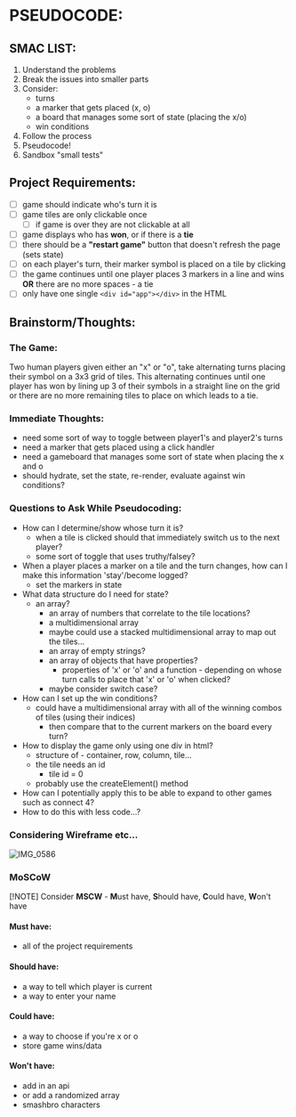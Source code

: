 # PSEUDOCODE:

## SMAC LIST:
1. Understand the problems
2. Break the issues into smaller parts
3. Consider:
    - turns
    - a marker that gets placed (x, o)
    - a board that manages some sort of state (placing the x/o)
    - win conditions
4. Follow the process
5. Pseudocode!
6. Sandbox "small tests"

## Project Requirements:
- [ ] game should indicate who's turn it is
- [ ] game tiles are only clickable once
    - [ ] if game is over they are not clickable at all
- [ ] game displays who has **won**, or if there is a **tie**
- [ ] there should be a **"restart game"** button that doesn't refresh the page (sets state)
- [ ] on each player's turn, their marker symbol is placed on a tile by clicking
- [ ] the game continues until one player places 3 markers in a line and wins **OR** there are no more spaces - a tie
- [ ] only have one single ```<div id="app"></div>``` in the HTML

## Brainstorm/Thoughts:

### The Game:
Two human players given either an "x" or "o", take alternating turns placing their symbol on a 3x3 grid of tiles. This alternating continues until one player has won by lining up 3 of their symbols in a straight line on the grid or there are no more remaining tiles to place on which leads to a tie.

### Immediate Thoughts:
- need some sort of way to toggle between player1's and player2's turns
- need a marker that gets placed using a click handler
- need a gameboard that manages some sort of state when placing the x and o
- should hydrate, set the state, re-render, evaluate against win conditions?

### Questions to Ask While Pseudocoding:

- How can I determine/show whose turn it is?
    - when a tile is clicked should that immediately switch us to the next player?
    - some sort of toggle that uses truthy/falsey?
- When a player places a marker on a tile and the turn changes, how can I make this information 'stay'/become logged?
    - set the markers in state
- What data structure do I need for state?
    - an array?
        - an array of numbers that correlate to the tile locations?
        - a multidimensional array
        - maybe could use a stacked multidimensional array to map out the tiles...
        - an array of empty strings?
        - an array of objects that have properties?
            - properties of 'x' or 'o' and a function - depending on whose turn calls to place that 'x' or 'o' when clicked?
        - maybe consider switch case?
- How can I set up the win conditions?
    - could have a multidimensional array with all of the winning combos of tiles (using their indices)
        - then compare that to the current markers on the board every turn?
- How to display the game only using one div in html?
    - structure of - container, row, column, tile...
    - the tile needs an id
        - tile id = 0
    - probably use the createElement() method
- How can I potentially apply this to be able to expand to other games such as connect 4?
- How to do this with less code...?

### Considering Wireframe etc...
![IMG_0586](https://github.com/AndieRowell/tic-tac-toe/assets/134252065/7444b02c-f748-4617-9cec-55ca19119a91)


### MoSCoW
[!NOTE] Consider **MSCW** - **M**ust have, **S**hould have, **C**ould have, **W**on't have

#### Must have:
- all of the project requirements

#### Should have:
- a way to tell which player is current
- a way to enter your name

#### Could have:
- a way to choose if you're x or o
- store game wins/data

#### Won't have:
- add in an api
- or add a randomized array
- smashbro characters

